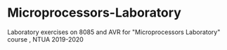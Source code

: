 # Microprocessors-Laboratory
Laboratory exercises on 8085 and AVR for "Microprocessors Laboratory" course , NTUA 2019-2020
